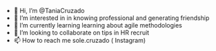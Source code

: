 - 👋 Hi, I’m @TaniaCruzado
- 👀 I’m interested in in knowing professional and generating friendship
- 🌱 I’m currently learning learning about agile methodologies
- 💞️ I’m looking to collaborate on tips in HR recruit
- 📫 How to reach me sole.cruzado ( Instagram)

<!---
TaniaCruzado/TaniaCruzado is a ✨ special ✨ repository because its `README.md` (this file) appears on your GitHub profile.
You can click the Preview link to take a look at your changes.
--->

